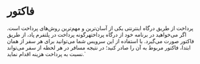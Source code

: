 # فاکتور

پرداخت از طریق درگاه اینترنتی یکی از آسان‌ترین و مهم‌ترین روش‌های پرداخت است. اگر می‌خواهید در برنامه خود از درگاه پرداختهرگونه پرداخت در پلتفرم پاد، از طریق فاکتور صورت می‌گیرد. با استفاده از این سرویس شما می‌توانید برای هر سفر از همان ابتدا، فاکتور مربوط به آن را صادر کنید؛ در نتیجه مسافر در هر لحظه‌ از سفر می‌تواند نسبت به پرداخت هزینه اقدام نماید.`

<div class="box-end">
</div>